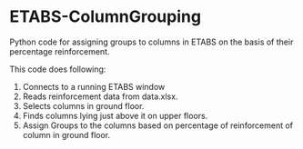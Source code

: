 # ETABS-ColumnGrouping
Python code for assigning groups to columns in ETABS on the basis of their percentage reinforcement. 

This code does following:
1. Connects to a running ETABS window
2. Reads reinforcement data from data.xlsx.
3. Selects columns in ground floor.
4. Finds columns lying just above it on upper floors.
5. Assign Groups to the columns based on percentage of reinforcement of column in ground floor.

